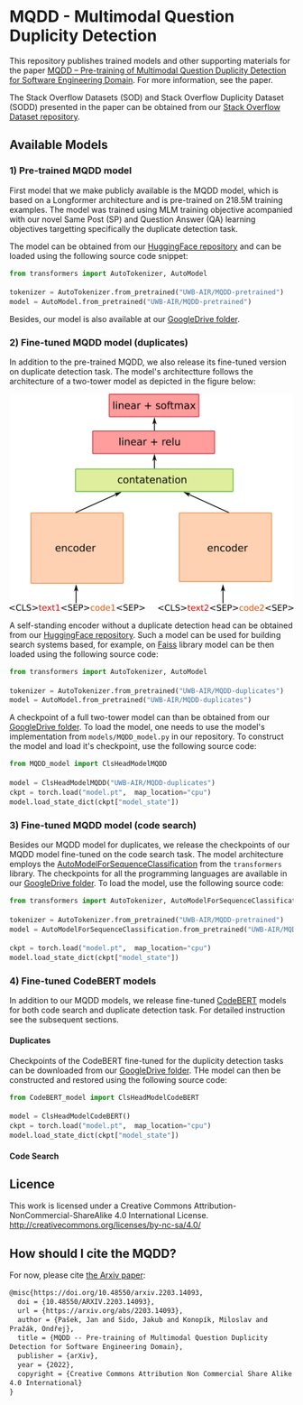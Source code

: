 # MQDD - Multimodal Question Duplicity Detection

This repository publishes trained models and other supporting materials for the paper 
[MQDD – Pre-training of Multimodal Question Duplicity Detection for Software Engineering Domain](https://arxiv.org/abs/2203.14093). For more information, see the paper.

The Stack Overflow Datasets (SOD) and Stack Overflow Duplicity Dataset (SODD) presented in the paper can be obtained from our [Stack Overflow Dataset repository](https://github.com/kiv-air/StackOverflowDataset).

## Available Models

### 1) Pre-trained MQDD model

First model that we make publicly available is the MQDD model, which is based on a Longformer architecture and is pre-trained on 218.5M training examples. The model was trained using MLM training objective acompanied with our novel Same Post (SP) and Question Answer (QA) learning objectives targetting specifically the duplicate detection task. 

The model can be obtained from our [HuggingFace repository](https://huggingface.co/UWB-AIR/MQDD-pretrained) and can be loaded using the following source code snippet:

```Python
from transformers import AutoTokenizer, AutoModel

tokenizer = AutoTokenizer.from_pretrained("UWB-AIR/MQDD-pretrained")
model = AutoModel.from_pretrained("UWB-AIR/MQDD-pretrained")
```

Besides, our model is also available at our [GoogleDrive folder](https://drive.google.com/drive/folders/1rSlb_wgb1kGP0ciDSWmpKSR9GDT0-273?usp=sharing).

### 2) Fine-tuned MQDD model (duplicates)

In addition to the pre-trained MQDD, we also release its fine-tuned version on duplicate detection task. The model's architectture follows the architecture of a two-tower model as depicted in the figure below:

![Two-tower model architecture](img/architecture.png)

A self-standing encoder without a duplicate detection head can be obtained from our [HuggingFace repository](https://huggingface.co/UWB-AIR/MQDD-duplicates). Such a model can be used for building search systems based, for example, on [Faiss](https://github.com/facebookresearch/faiss) library  model can be then loaded using the following source code:

```Python
from transformers import AutoTokenizer, AutoModel

tokenizer = AutoTokenizer.from_pretrained("UWB-AIR/MQDD-duplicates")
model = AutoModel.from_pretrained("UWB-AIR/MQDD-duplicates")
```

A checkpoint of a full two-tower model can than be obtained from our [GoogleDrive folder](https://drive.google.com/drive/folders/1CYiqF2GJ2fSQzx_oM4-X_IhpObi4af5Q?usp=sharing). To load the model, one needs to use the model's implementation from `models/MQDD_model.py` in our repository. To construct the model and load it's checkpoint, use the following source code:

```Python
from MQDD_model import ClsHeadModelMQDD

model = ClsHeadModelMQDD("UWB-AIR/MQDD-duplicates")
ckpt = torch.load("model.pt",  map_location="cpu")
model.load_state_dict(ckpt["model_state"])
```

### 3) Fine-tuned MQDD model (code search)

Besides our MQDD model for duplicates, we release the checkpoints of our MQDD model fine-tuned on the code search task. The model architecture employs the [AutoModelForSequenceClassification](https://huggingface.co/docs/transformers/model_doc/auto#transformers.AutoModelForSequenceClassification) from the `transformers` library. The checkpoints for all the programming languages are available in our [GoogleDrive folder](https://drive.google.com/drive/folders/1vdPN_W4FnkLSEAk0ldpmY36KCpBF_Nuz?usp=sharing). To load the model, use the following source code:

```Python
from transformers import AutoTokenizer, AutoModelForSequenceClassification

tokenizer = AutoTokenizer.from_pretrained("UWB-AIR/MQDD-pretrained")
model = AutoModelForSequenceClassification.from_pretrained("UWB-AIR/MQDD-pretrained")

ckpt = torch.load("model.pt",  map_location="cpu")
model.load_state_dict(ckpt["model_state"])
```

### 4) Fine-tuned CodeBERT models
In addition to our MQDD models, we release fine-tuned [CodeBERT](https://github.com/microsoft/CodeBERT) models for both code search and duplicate detection task. For detailed instruction see the subsequent sections.

#### Duplicates

Checkpoints of the CodeBERT fine-tuned for the duplicity detection tasks can be downloaded from our [GoogleDrive folder](https://drive.google.com/drive/folders/1kN9EuEIFwX-U4CUOqg0EWKbUYDSVUHDE?usp=sharing). THe model can then be constructed and restored using the following source code:

```Python
from CodeBERT_model import ClsHeadModelCodeBERT

model = ClsHeadModelCodeBERT()
ckpt = torch.load("model.pt",  map_location="cpu")
model.load_state_dict(ckpt["model_state"])
```

#### Code Search

## Licence
This work is licensed under a Creative Commons Attribution-NonCommercial-ShareAlike 4.0 International License. http://creativecommons.org/licenses/by-nc-sa/4.0/

## How should I cite the MQDD? 
For now, please cite [the Arxiv paper](https://arxiv.org/abs/2203.14093):
```
@misc{https://doi.org/10.48550/arxiv.2203.14093,
  doi = {10.48550/ARXIV.2203.14093},
  url = {https://arxiv.org/abs/2203.14093},
  author = {Pašek, Jan and Sido, Jakub and Konopík, Miloslav and Pražák, Ondřej},
  title = {MQDD -- Pre-training of Multimodal Question Duplicity Detection for Software Engineering Domain},
  publisher = {arXiv},
  year = {2022},
  copyright = {Creative Commons Attribution Non Commercial Share Alike 4.0 International}
}
```
